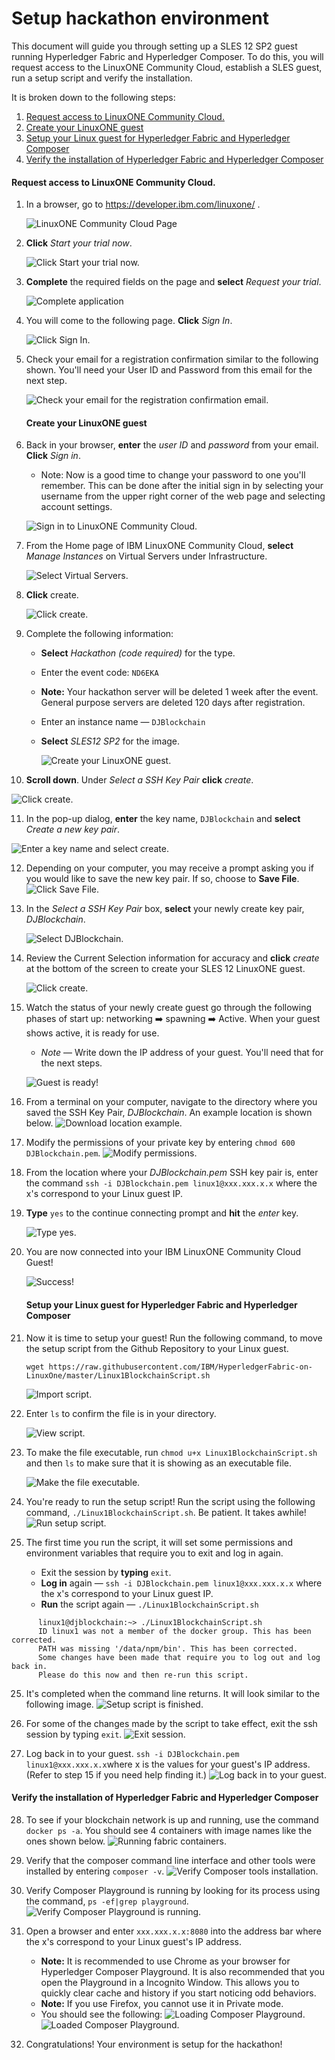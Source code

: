 # Setup hackathon environment

This document will guide you through setting up a SLES 12 SP2 guest running Hyperledger Fabric and Hyperledger Composer. To do this, you will request access to the LinuxONE Community Cloud, establish a SLES guest, run a setup script and verify the installation.



It is broken down to the following steps:

1. [Request access to LinuxONE Community Cloud\.](#request-access-to-linuxone-community-cloud)
2. [Create your LinuxONE guest](#create-your-linuxone-guest)
3. [Setup your Linux guest for Hyperledger Fabric and Hyperledger Composer](#setup-your-linux-guest-for-hyperledger-fabric-and-hyperledger-composer)
4. [Verify the installation of Hyperledger Fabric and Hyperledger Composer](#verify-the-installation-of-hyperledger-fabric-and-hyperledger-composer)

#### Request access to LinuxONE Community Cloud.

1. In a browser, go to https://developer.ibm.com/linuxone/ .

   ![LinuxONE Community Cloud Page](images/CommunityCloudPage.png)

2. **Click** *Start your trial now*.

   ![Click Start your trial now.](images/StartNow.png)

3. **Complete** the required fields on the page and **select** *Request your trial*.

   ![Complete application](images/GuestApplication.png)

4. You will come to the following page. **Click** *Sign In*.

   ![Click Sign In.](images/SignIn.png)

5. Check your email for a registration confirmation similar to the following shown. You'll need your User ID and Password from this email for the next step.

   ![Check your email for the registration confirmation email.](images/RegistrationConfirmationEmail.png)

   #### Create your LinuxONE guest

6. Back in your browser, **enter** the *user ID* and *password* from your email. **Click** *Sign in*.

   - Note: Now is a good time to change your password to one you'll remember. This can be done after the initial sign in by selecting your username from the upper right corner of the web page and selecting account settings.

   ![Sign in to LinuxONE Community Cloud.](images/SignInUserIDPW.png)

7. From the Home page of IBM LinuxONE Community Cloud, **select** *Manage Instances* on Virtual Servers under Infrastructure.

   ![Select Virtual Servers.](images/VirtualServers.png)

8. **Click** create.

   ![Click create.](images/Create.png)

9. Complete the following information:

   - **Select** *Hackathon (code required)* for the type.

   - Enter the event code: `ND6EKA`

   - **Note:** Your hackathon server will be deleted 1 week after the event. General purpose servers are deleted 120 days after registration.

   - Enter an instance name — `DJBlockchain`

   - **Select** *SLES12 SP2* for the image.

     ![Create your LinuxONE guest.](images/LinuxONEFields.png)

10. **Scroll down**. Under *Select a SSH Key Pair* **click** *create*.

  ![Click create.](images/CreateKeyPair.png)

11. In the pop-up dialog, **enter** the key name, `DJBlockchain` and **select** *Create a new key pair*.

![Enter a key name and select create.](images/KeyPairName.png)

12. Depending on your computer, you may receive a prompt asking you if you would like to save the new key pair. If so, choose to **Save File**.
   ![Click Save File.](images/SaveFile.png)

13. In the *Select a SSH Key Pair* box, **select** your newly create key pair, *DJBlockchain*.

    ![Select DJBlockchain.](images/SelectDJBlockchain.png)

14. Review the Current Selection information for accuracy and **click** *create* at the bottom of the screen to create your SLES 12 LinuxONE guest.

    ![Click create.](images/CreateGuest.png)

15. ​Watch the status of your newly create guest go through the following phases of start up:  networking ➡️ spawning ➡️ Active. When your guest shows active, it is ready for use.

    - *Note* — Write down the IP address of your guest. You'll need that for the next steps.

    ![Guest is ready!](images/StartedGuest.png)

16. From a terminal on your computer, navigate to the directory where you saved the SSH Key Pair, *DJBlockchain*. An example location is shown below.
   ![Download location example.](images/DownloadDirectory.png)

17. Modify the permissions of your private key by entering `chmod 600 DJBlockchain.pem`.
   ![Modify permissions.](images/SSHKeyPermissions.png)

18. From the location where your *DJBlockchain.pem* SSH key pair is, enter the command `ssh -i DJBlockchain.pem linux1@xxx.xxx.x.x` where the x's correspond to your Linux guest IP.

19. **Type** `yes` to the continue connecting prompt and **hit** the *enter* key.

    ![Type yes.](images/ContinueConnecting.png)

20. You are now connected into your IBM LinuxONE Community Cloud Guest!

    ![Success!](images/CommunityCloudWelcome.png)

    #### Setup your Linux guest for Hyperledger Fabric and Hyperledger Composer

21. Now it is time to setup your guest! Run the following command, to move the setup script from the Github Repository to your Linux guest.

    `wget https://raw.githubusercontent.com/IBM/HyperledgerFabric-on-LinuxOne/master/Linux1BlockchainScript.sh`

    ![Import script.](images/WgetSetup.png)

22. Enter `ls` to confirm the file is in your directory. 

    ![View script.](images/Linux1Script.png)

23. To make the file executable, run `chmod u+x Linux1BlockchainScript.sh` and then `ls` to make sure that it is showing as an executable file.

    ![Make the file executable.](images/Linux1ScriptExecutable.png)

24. You're ready to run the setup script! Run the script using the following command, `./Linux1BlockchainScript.sh`. Be patient. It takes awhile!
   ![Run setup script.](images/RunSetupScript.png)

25. The first time you run the script, it will set some permissions and environment variables that require you to exit and log in again. 
    - Exit the session by **typing** `exit`. 
    - **Log in** again —  `ssh -i DJBlockchain.pem linux1@xxx.xxx.x.x` where the x's correspond to your Linux guest IP.
    - **Run** the script again — `./Linux1BlockchainScript.sh`
```
      linux1@djblockchain:~> ./Linux1BlockchainScript.sh 
      ID linux1 was not a member of the docker group. This has been corrected.
      PATH was missing '/data/npm/bin'. This has been corrected.
      Some changes have been made that require you to log out and log back in.
      Please do this now and then re-run this script.
```

25. It's completed when the command line returns. It will look similar to the following image.
   ![Setup script is finished.](images/SetupScriptDone.png)

26. For some of the changes made by the script to take effect, exit the ssh session by typing `exit`.
   ![Exit session.](images/ExitSession.png)

27. Log back in to your guest. `ssh -i DJBlockchain.pem linux1@xxx.xxx.x.x`where x is the values for your guest's IP address. (Refer to step 15 if you need help finding it.)
   ![Log back in to your guest.](images/ReLogin.png)

#### Verify the installation of Hyperledger Fabric and Hyperledger Composer

28. To see if your blockchain network is up and running, use the command `docker ps -a`. You should see 4 containers with image names like the ones shown below.
   ![Running fabric containers.](images/RunningFabricContainers.png)

29. Verify that the composer command line interface and other tools were installed by entering `composer -v`.
   ![Verify Composer tools installation.](images/VerifyComposerCLI.png)

30. Verify Composer Playground is running by looking for its process using the command, `ps -ef|grep playground`. 
   ![Verify Composer Playground is running.](images/VerifyComposerPlaygroundRunning.png)

31. Open a browser and enter `xxx.xxx.x.x:8080` into the address bar where the x's correspond to your Linux guest's IP address. 
    - **Note:** It is recommended to use Chrome as your browser for Hyperledger Composer Playground. It is also recommended that you open the Playground in a Incognito Window. This allows you to quickly clear cache and history if you start noticing odd behaviors.
    - **Note:** If you use Firefox, you cannot use it in Private mode. 
    - You should see the following:
      ![Loading Composer Playground.](images/ComposerPlaygroundUI1.png)
      ![Loaded Composer Playground.](images/ComposerPlaygroundUI2.png)

32. Congratulations! Your environment is setup for the hackathon!